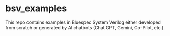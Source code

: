 # bsv_examples
This repo contains examples in Bluespec System Verilog either developed from scratch or generated by AI chatbots (Chat GPT, Gemini, Co-Pilot, etc.).
